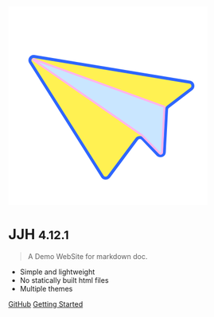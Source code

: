 ![logo](_media/fly.svg)

# JJH <small>4.12.1</small>

> A Demo WebSite for markdown doc.

- Simple and lightweight
- No statically built html files
- Multiple themes

[GitHub](https://github.com/docsifyjs/docsify/)
[Getting Started](#docsify)
